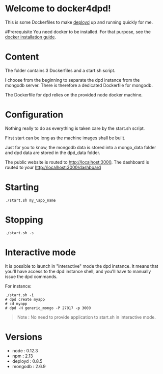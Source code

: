 Welcome to docker4dpd!
====================

This is some Dockerfiles to make [deployd](https://github.com/deployd/deployd) up and running quickly for me.

#Prerequisite
You need docker to be installed. For that purpose, see the [docker installation guide](https://docs.docker.com/installation/).

# Content
The folder contains 3 Dockerfiles and a start.sh script.

I choose from the beginning to  separate the dpd instance from the mongodb server. There is therefore a dedicated Dockerfile for mongodb.

The Dockerfile for dpd relies on the provided node docker machine.

# Configuration
Nothing really to do as everything is taken care by the start.sh script.

First start can be long as the machine images shall be built.

Just for you to know, the mongodb data is stored into a mongo\_data folder and dpd data are stored in the dpd\_data  folder.

The public website is routed to [http://localhost:3000](http://localhost:3000).
The dashboard is routed to your [http://localhost:3000/dashboard](http://localhost:3000/dashboard)

# Starting
    ./start.sh my_\app_name
# Stopping
    ./start.sh -s
# Interactive mode
It is possible to launch in "interactive" mode the dpd instance. It means that you'll have access to the dpd instance shell, and you'll have to manually issue the dpd commands.

For instance:

    ./start.sh -i
    # dpd create myapp
    # cd myapp
    # dpd -H generic_mongo -P 27017 -p 3000

> Note : No need to provide application to start.sh in interactive mode. 

# Versions
* node : 0.12.3
* npm : 2.13
* deployd : 0.8.5
* mongodb : 2.6.9


